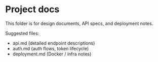 # Project docs

This folder is for design documents, API specs, and deployment notes.

Suggested files:
- api.md (detailed endpoint descriptions)
- auth.md (auth flows, token lifecycle)
- deployment.md (Docker / infra notes)
